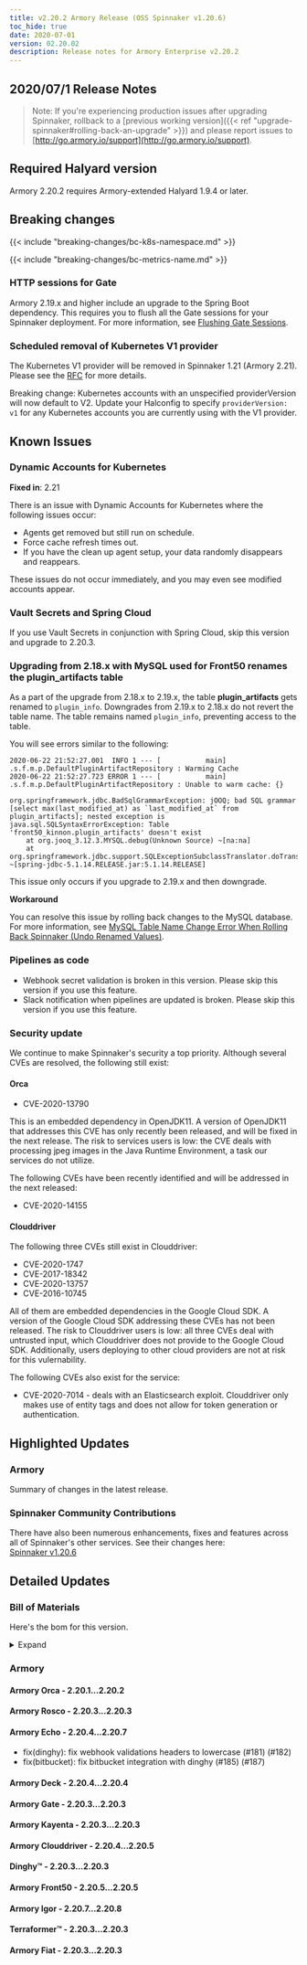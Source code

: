 ```yaml
---
title: v2.20.2 Armory Release (OSS Spinnaker v1.20.6)
toc_hide: true
date: 2020-07-01
version: 02.20.02
description: Release notes for Armory Enterprise v2.20.2
---
```


## 2020/07/1 Release Notes

> Note: If you're experiencing production issues after upgrading Spinnaker, rollback to a [previous working version]({{< ref "upgrade-spinnaker#rolling-back-an-upgrade" >}}) and please report issues to [http://go.armory.io/support](http://go.armory.io/support).

## Required Halyard version

Armory 2.20.2 requires Armory-extended Halyard 1.9.4 or later.

## Breaking changes

{{< include "breaking-changes/bc-k8s-namespace.md" >}}

{{< include "breaking-changes/bc-metrics-name.md" >}}

### HTTP sessions for Gate
Armory 2.19.x and higher include an upgrade to the Spring Boot dependency. This requires you to flush all the Gate sessions for your Spinnaker deployment. For more information, see [Flushing Gate Sessions](https://kb.armory.io/admin/flush-gate-sessions/).

### Scheduled removal of Kubernetes V1 provider
The Kubernetes V1 provider will be removed in Spinnaker 1.21 (Armory 2.21). Please see the [RFC](https://github.com/spinnaker/governance/blob/master/rfc/eol_kubernetes_v1.md) for more details.

Breaking change: Kubernetes accounts with an unspecified providerVersion will now default to V2. Update your Halconfig to specify `providerVersion: v1` for any Kubernetes accounts you are currently using with the V1 provider.

## Known Issues

### Dynamic Accounts for Kubernetes

**Fixed in**: 2.21

There is an issue with Dynamic Accounts for Kubernetes where the following issues occur:

* Agents get removed but still run on schedule.
* Force cache refresh times out.
* If you have the clean up agent setup, your data randomly disappears and reappears.  

These issues do not occur immediately, and you may even see modified accounts appear.

### Vault Secrets and Spring Cloud

If you use Vault Secrets in conjunction with Spring Cloud, skip this version and upgrade to 2.20.3.

### Upgrading from 2.18.x with MySQL used for Front50 renames the plugin_artifacts table
As a part of the upgrade from 2.18.x to 2.19.x, the table **plugin_artifacts** gets renamed to `plugin_info`. Downgrades from 2.19.x to 2.18.x do not revert the table name. The table remains named `plugin_info`, preventing access to the table.  

You will see errors similar to the following:

```
2020-06-22 21:52:27.001  INFO 1 --- [           main] .s.f.m.p.DefaultPluginArtifactRepository : Warming Cache
2020-06-22 21:52:27.723 ERROR 1 --- [           main] .s.f.m.p.DefaultPluginArtifactRepository : Unable to warm cache: {}

org.springframework.jdbc.BadSqlGrammarException: jOOQ; bad SQL grammar [select max(last_modified_at) as `last_modified_at` from plugin_artifacts]; nested exception is java.sql.SQLSyntaxErrorException: Table 'front50_kinnon.plugin_artifacts' doesn't exist
	at org.jooq_3.12.3.MYSQL.debug(Unknown Source) ~[na:na]
	at org.springframework.jdbc.support.SQLExceptionSubclassTranslator.doTranslate(SQLExceptionSubclassTranslator.java:93) ~[spring-jdbc-5.1.14.RELEASE.jar:5.1.14.RELEASE]
```  

This issue only occurs if you upgrade to 2.19.x and then downgrade.

**Workaround**

You can resolve this issue by rolling back changes to the MySQL database. For more information, see [MySQL Table Name Change Error When Rolling Back Spinnaker (Undo Renamed Values)](https://kb.armory.io/s/article/SQL-Migration-Rollback-Undo-Renamed-Tables).

### Pipelines as code

- Webhook secret validation is broken in this version. Please skip this version if you use this feature.
- Slack notification when pipelines are updated is broken. Please skip this version if you use this feature.

### Security update

We continue to make Spinnaker's security a top priority. Although several CVEs are resolved, the following still exist:

#### Orca

- CVE-2020-13790

This is an embedded dependency in OpenJDK11. A version of OpenJDK11 that addresses
this CVE has only recently been released, and will be fixed in the next release. The risk to services users is low: the CVE deals with processing jpeg images in the Java Runtime Environment, a task our services do not utilize.

The following CVEs have been recently identified and will be addressed in the next released:

- CVE-2020-14155

#### Clouddriver

The following three CVEs still exist in Clouddriver:

- CVE-2020-1747
- CVE-2017-18342
- CVE-2020-13757
- CVE-2016-10745

All of them are embedded dependencies in the Google Cloud SDK. A version of the Google Cloud SDK addressing these CVEs has not been released. The risk to Clouddriver users is low: all three CVEs deal with untrusted input, which Clouddriver does not provide to the Google Cloud SDK. Additionally, users deploying to other cloud providers are not at risk for this vulernability.

The following CVEs also exist for the service:

- CVE-2020-7014 - deals with an Elasticsearch exploit. Clouddriver only makes use of entity tags and does not allow for token generation or authentication.

## Highlighted Updates

### Armory

Summary of changes in the latest release.

###  Spinnaker Community Contributions

There have also been numerous enhancements, fixes and features across all of Spinnaker's other services. See their changes here:  
[Spinnaker v1.20.6](https://www.spinnaker.io/community/releases/versions/1-20-6-changelog)

## Detailed Updates

### Bill of Materials
Here's the bom for this version.
<details><summary>Expand</summary>
<pre class="highlight">
<code>version: 2.20.2
timestamp: "2020-07-01 08:17:14"
services:
    clouddriver:
        commit: ac73b373
        version: 2.20.5
    deck:
        commit: 583083ff
        version: 2.20.4
    dinghy:
        commit: f710446c
        version: 2.20.3
    echo:
        commit: 1f1310e0
        version: 2.20.7
    fiat:
        commit: 8d4db29b
        version: 2.20.3
    front50:
        commit: 4ab036ea
        version: 2.20.5
    gate:
        commit: cfd0be04
        version: 2.20.3
    igor:
        commit: 5bd7a32c
        version: 2.20.8
    kayenta:
        commit: 9d6743d9
        version: 2.20.3
    monitoring-daemon:
        version: 2.20.0
    monitoring-third-party:
        version: 2.20.0
    orca:
        commit: eb40808c
        version: 2.20.2
    rosco:
        commit: 9e974c48
        version: 2.20.3
    terraformer:
        commit: 5b00d7a6
        version: 2.20.3
dependencies:
    redis:
        version: 2:2.8.4-2
artifactSources:
    dockerRegistry: docker.io/armory
</code>
</pre>
</details>

### Armory


#### Armory Orca - 2.20.1...2.20.2

#### Armory Rosco - 2.20.3...2.20.3


#### Armory Echo - 2.20.4...2.20.7

  - fix(dinghy): fix webhook validations headers to lowercase (#181) (#182)
  - fix(bitbucket): fix bitbucket integration with dinghy (#185) (#187)

#### Armory Deck - 2.20.4...2.20.4


#### Armory Gate - 2.20.3...2.20.3


#### Armory Kayenta - 2.20.3...2.20.3


#### Armory Clouddriver - 2.20.4...2.20.5


#### Dinghy™ - 2.20.3...2.20.3


#### Armory Front50 - 2.20.5...2.20.5


#### Armory Igor - 2.20.7...2.20.8


#### Terraformer™ - 2.20.3...2.20.3


#### Armory Fiat - 2.20.3...2.20.3
